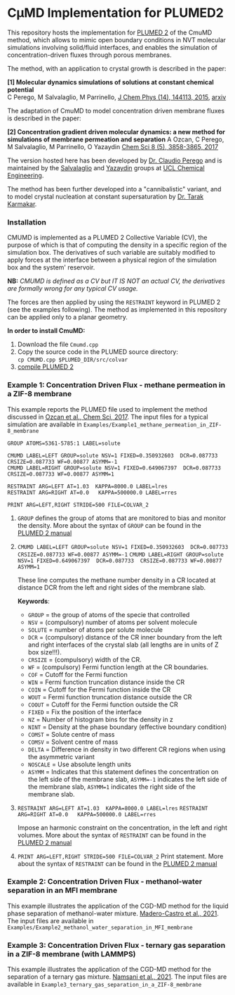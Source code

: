 # CμMD Implementation for PLUMED2

This repository hosts the implementation for [PLUMED 2](https://www.plumed.org) of the CmuMD method, which allows to mimic open boundary conditions in NVT molecular simulations involving solid/fluid interfaces, and enables the simulation of concentration-driven fluxes through porous membranes. 

The method, with an application to crystal growth is described in the paper: 

__[1] Molecular dynamics simulations of solutions at constant chemical potential__  
C Perego, M Salvalaglio, M Parrinello, [J Chem Phys (14), 144113, 2015](https://moodle.ucl.ac.uk/course/view.php?id=1191), [arxiv](https://arxiv.org/abs/1501.07825)

The adaptation of CmuMD to model concentration driven membrane fluxes is described in the paper: 

__[2] Concentration gradient driven molecular dynamics: a new method for simulations of membrane permeation and separation__ 
A Ozcan, C Perego, M Salvalaglio, M Parrinello, O Yazaydin
[Chem Sci 8 (5), 3858-3865, 2017](https://pubs.rsc.org/en/content/articlepdf/2017/sc/c6sc04978h)

The version hosted here has been developed by [Dr. Claudio Perego](https://scholar.google.co.uk/citations?user=TwqxhpUAAAAJ) and is maintained by the [Salvalaglio](http://www.ucl.ac.uk/molecular-modelling) and [Yazaydin](https://www.ucl.ac.uk/~ucecoya/) groups at [UCL Chemical Engineering](https://www.ucl.ac.uk/chemical-engineering/). 

The method has been further developed into a "cannibalistic" variant, and to model crystal nucleation at constant supersaturation by [Dr. Tarak Karmakar](https://scholar.google.co.uk/citations?hl=en&user=LWBFC34AAAAJ). 

### Installation

CMUMD is implemented as a PLUMED 2 Collective Variable (CV), the purpose of which is that of computing the density in a specific region of the simulation box. 
The derivatives of such variable are suitably modified to apply forces at the interface between a physical region of the simulation box and the system' reservoir.   

__NB:__ _CMUMD is defined as a CV but IT IS NOT an actual CV, the derivatives are formally wrong for any typical CV usage._

The forces are then applied by using the `RESTRAINT` keyword in PLUMED 2 (see the examples following). The method as implemented in this repository can be applied only to a planar geometry. 

__In order to install CmuMD:__ 

1. Download the file `Cmumd.cpp` 
2. Copy the source code in the PLUMED source directory:  
`cp CMUMD.cpp $PLUMED_DIR/src/colvar` 
3. [compile PLUMED 2](https://www.plumed.org/doc-v2.6/user-doc/html/_installation.html)


### Example 1: Concentration Driven Flux - methane permeation in a ZIF-8 membrane

This example reports the PLUMED file used to implement the method discussed in [Ozcan et al., Chem Sci, 2017](https://pubs.rsc.org/en/content/articlepdf/2017/sc/c6sc04978h). 
The input files for a typical simulation are available in `Examples/Example1_methane_permeation_in_ZIF-8_membrane`

```
GROUP ATOMS=5361-5785:1 LABEL=solute

CMUMD LABEL=LEFT GROUP=solute NSV=1 FIXED=0.350932603  DCR=0.087733  CRSIZE=0.087733 WF=0.00877 ASYMM=-1
CMUMD LABEL=RIGHT GROUP=solute NSV=1 FIXED=0.649067397  DCR=0.087733  CRSIZE=0.087733 WF=0.00877 ASYMM=1

RESTRAINT ARG=LEFT AT=1.03  KAPPA=8000.0 LABEL=lres
RESTRAINT ARG=RIGHT AT=0.0   KAPPA=500000.0 LABEL=rres

PRINT ARG=LEFT,RIGHT STRIDE=500 FILE=COLVAR_2
```


1. `GROUP` defines the group of atoms that are monitored to bias and monitor the density. More about the syntax of `GROUP` can be found in the [PLUMED 2 manual](https://www.plumed.org/doc-v2.6/user-doc/html/_g_r_o_u_p.html) 

2. `CMUMD LABEL=LEFT GROUP=solute NSV=1 FIXED=0.350932603  DCR=0.087733  CRSIZE=0.087733 WF=0.00877 ASYMM=-1`
	`CMUMD LABEL=RIGHT GROUP=solute NSV=1 FIXED=0.649067397  DCR=0.087733  CRSIZE=0.087733 WF=0.00877 ASYMM=1`
	
	These line computes the methane number density in a CR located at distance DCR from the left and right sides of the membrane slab. 
	
	__Keywords__:  
	* `GROUP`  =  the group of atoms of the specie that controlled  
	* `NSV`    =  (compulsory) number of atoms per solvent molecule
	* `SOLUTE` =  number of atoms per solute molecule
	* `DCR`    =  (compulsory) distance of the CR inner boundary from the left and right interfaces of the crystal slab (all lengths are in units of Z box size!!!). 
	* `CRSIZE`  =  (compulsory) width of the CR.  
	* `WF`      =  (compulsory) Fermi function length at the CR boundaries. 
	* `COF`     =  Cutoff for the Fermi function
	* `WIN`     =  Fermi function truncation distance inside the CR
	* `COIN`    =  Cutoff for the Fermi function inside the CR
	* `WOUT`    =  Fermi function truncation distance outside the CR
	* `COOUT`   =  Cutoff for the Fermi function outside the CR
	* `FIXED`   =  Fix the position of the interface
	* `NZ`      =  Number of histogram bins for the density in z
	* `NINT`    =  Density at the phase boundary (effective boundary condition)
	* `COMST`   =  Solute centre of mass
	* `COMSV`   =  Solvent centre of mass
	* `DELTA`   =  Difference in density in two different CR regions when using the asymmetric variant
	* `NOSCALE` =  Use absolute length units
 	* `ASYMM`   =  Indicates that this statement defines the concentration on the left side of the membrane slab, `ASYMM=-1` indicates the left side of the membrane slab, `ASYMM=1` indicates the right side of the membrane slab.  
	
3. `RESTRAINT ARG=LEFT AT=1.03  KAPPA=8000.0 LABEL=lres`
`RESTRAINT ARG=RIGHT AT=0.0   KAPPA=500000.0 LABEL=rres`  

	Impose an harmonic constraint on the concentration, in the left and right volumes. More about the syntax of `RESTRAINT` can be found in the [PLUMED 2 manual](https://www.plumed.org/doc-v2.6/user-doc/html/_r_e_s_t_r_a_i_n_t.html) 
 
4. `PRINT ARG=LEFT,RIGHT STRIDE=500 FILE=COLVAR_2` 
	Print statement. More about the syntax of `RESTRAINT` can be found in the [PLUMED 2 manual](https://www.plumed.org/doc-v2.6/user-doc/html/_p_r_i_n_t.html)


### Example 2: Concentration Driven Flux - methanol-water separation in an MFI membrane

This example illustrates the application of the CGD-MD method for the liquid phase separation of methanol-water mixture. [Madero-Castro et al., 2021](https://t.co/kRg0Jz4czS?amp=1). 
The input files are available in `Examples/Example2_methanol_water_separation_in_MFI_membrane`

### Example 3: Concentration Driven Flux - ternary gas separation in a ZIF-8 membrane (with LAMMPS)

This example illustrates the application of the CGD-MD method for the separation of a ternary gas mixture. [Namsani et al., 2021](https://dx.doi.org/10.1002/adts.201900120). 
The input files are available in `Example3_ternary_gas_separation_in_a_ZIF-8_membrane`






 
